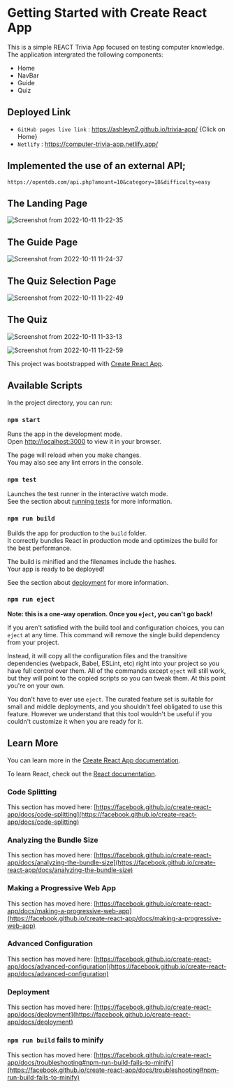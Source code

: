 # Getting Started with Create React App
This is a simple REACT Trivia App focused on testing computer knowledge.
The application intergrated the following components:
* Home
* NavBar
* Guide
* Quiz

## Deployed Link
* `GitHub pages live link` : https://ashleyn2.github.io/trivia-app/  {Click on Home}
* `Netlify` : https://computer-trivia-app.netlify.app/

## Implemented the use of an external API;
`https://opentdb.com/api.php?amount=10&category=18&difficulty=easy`


## The Landing Page
![Screenshot from 2022-10-11 11-22-35](https://user-images.githubusercontent.com/53012069/195038414-a1c60ee6-e74b-4953-81e4-196d2c1ce8a6.png)

## The Guide Page
![Screenshot from 2022-10-11 11-24-37](https://user-images.githubusercontent.com/53012069/195038547-ed15d258-eead-4024-9379-f8d1a8e32380.png)

## The Quiz Selection Page
![Screenshot from 2022-10-11 11-22-49](https://user-images.githubusercontent.com/53012069/195038610-c7ab5cfd-5848-4f21-b0f8-99946282e28d.png)

## The Quiz 

![Screenshot from 2022-10-11 11-33-13](https://user-images.githubusercontent.com/53012069/195040311-39adfcd6-1967-4f05-83c6-01d17eff928d.png)

![Screenshot from 2022-10-11 11-22-59](https://user-images.githubusercontent.com/53012069/195038663-891927c9-e74d-4000-8d11-9d0922b33c6e.png)



This project was bootstrapped with [Create React App](https://github.com/facebook/create-react-app).

## Available Scripts

In the project directory, you can run:

### `npm start`

Runs the app in the development mode.\
Open [http://localhost:3000](http://localhost:3000) to view it in your browser.

The page will reload when you make changes.\
You may also see any lint errors in the console.

### `npm test`

Launches the test runner in the interactive watch mode.\
See the section about [running tests](https://facebook.github.io/create-react-app/docs/running-tests) for more information.

### `npm run build`

Builds the app for production to the `build` folder.\
It correctly bundles React in production mode and optimizes the build for the best performance.

The build is minified and the filenames include the hashes.\
Your app is ready to be deployed!

See the section about [deployment](https://facebook.github.io/create-react-app/docs/deployment) for more information.

### `npm run eject`

**Note: this is a one-way operation. Once you `eject`, you can't go back!**

If you aren't satisfied with the build tool and configuration choices, you can `eject` at any time. This command will remove the single build dependency from your project.

Instead, it will copy all the configuration files and the transitive dependencies (webpack, Babel, ESLint, etc) right into your project so you have full control over them. All of the commands except `eject` will still work, but they will point to the copied scripts so you can tweak them. At this point you're on your own.

You don't have to ever use `eject`. The curated feature set is suitable for small and middle deployments, and you shouldn't feel obligated to use this feature. However we understand that this tool wouldn't be useful if you couldn't customize it when you are ready for it.

## Learn More

You can learn more in the [Create React App documentation](https://facebook.github.io/create-react-app/docs/getting-started).

To learn React, check out the [React documentation](https://reactjs.org/).

### Code Splitting

This section has moved here: [https://facebook.github.io/create-react-app/docs/code-splitting](https://facebook.github.io/create-react-app/docs/code-splitting)

### Analyzing the Bundle Size

This section has moved here: [https://facebook.github.io/create-react-app/docs/analyzing-the-bundle-size](https://facebook.github.io/create-react-app/docs/analyzing-the-bundle-size)

### Making a Progressive Web App

This section has moved here: [https://facebook.github.io/create-react-app/docs/making-a-progressive-web-app](https://facebook.github.io/create-react-app/docs/making-a-progressive-web-app)

### Advanced Configuration

This section has moved here: [https://facebook.github.io/create-react-app/docs/advanced-configuration](https://facebook.github.io/create-react-app/docs/advanced-configuration)

### Deployment

This section has moved here: [https://facebook.github.io/create-react-app/docs/deployment](https://facebook.github.io/create-react-app/docs/deployment)

### `npm run build` fails to minify

This section has moved here: [https://facebook.github.io/create-react-app/docs/troubleshooting#npm-run-build-fails-to-minify](https://facebook.github.io/create-react-app/docs/troubleshooting#npm-run-build-fails-to-minify)
